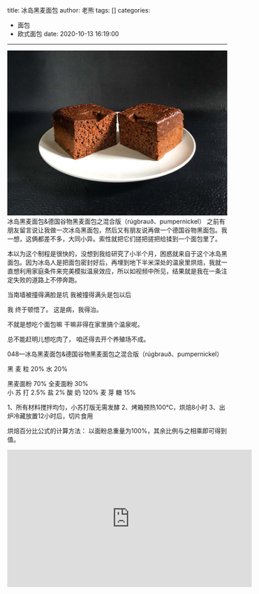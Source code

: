 title: 冰岛黑麦面包
author: 老熊
tags: []
categories:
  - 面包
  - 欧式面包
date: 2020-10-13 16:19:00
---
![](/images/pasted-46.jpg)
冰岛黑麦面包&德国谷物黑麦面包之混合版（rúgbrauð、pumpernickel）
之前有朋友留言说让我做一次冰岛黑面包，然后又有朋友说再做一个德国谷物黑面包。我一想，这俩都差不多，大同小异。索性就把它们搓把搓把给揉到一个面包里了。

本以为这个制程是很快的，没想到我给研究了小半个月，困惑就来自于这个冰岛黑面包。因为冰岛人是把面包密封好后，再埋到地下半米深处的温泉里烘焙，我就一直想利用家庭条件来完美模拟温泉效应，所以如视频中所见，结果就是我在一条注定失败的道路上不停奔跑。

当南墙被撞得满脸是坑
我被撞得满头是包以后

我
终于顿悟了。
这是病，我得治。

不就是想吃个面包嘛
干嘛非得在家里搞个温泉呢。

总不能赶明儿想吃肉了，
咱还得去开个养殖场不成。


048—冰岛黑麦面包&德国谷物黑麦面包之混合版（rúgbrauð、pumpernickel）

黑  麦 粒 20% 
水          20%

黑麦面粉 70% 
全麦面粉 30%  
小  苏  打 2.5% 
盐                   2% 
酸        奶 120% 
麦  芽  糖 15%

1、所有材料搅拌均匀，小苏打版无需发酵
2、烤箱预热100℃，烘焙8小时
3、出炉冷藏放置12小时后，切片食用

烘焙百分比公式的计算方法：
以面粉总重量为100%，其余比例与之相乘即可得到值。

<iframe width="560" height="315" src="https://www.youtube.com/embed/L4VtSfTQHJ8" frameborder="0" allow="accelerometer; autoplay; clipboard-write; encrypted-media; gyroscope; picture-in-picture" allowfullscreen></iframe>